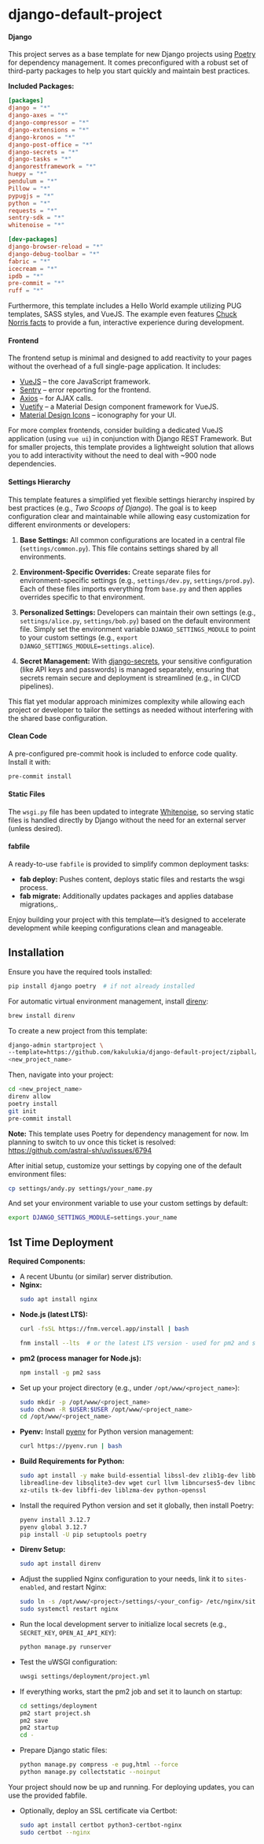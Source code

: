 # django-default-project

#### Django

This project serves as a base template for new Django projects using
[Poetry](https://github.com/sdispater/poetry) for dependency management. It comes preconfigured
with a robust set of third-party packages to help you start quickly and maintain best practices.

**Included Packages:**

```toml
[packages]
django = "*"
django-axes = "*"
django-compressor = "*"
django-extensions = "*"
django-kronos = "*"
django-post-office = "*"
django-secrets = "*"
django-tasks = "*"
djangorestframework = "*"
huepy = "*"
pendulum = "*"
Pillow = "*"
pypugjs = "*"
python = "*"
requests = "*"
sentry-sdk = "*"
whitenoise = "*"

[dev-packages]
django-browser-reload = "*"
django-debug-toolbar = "*"
fabric = "*"
icecream = "*"
ipdb = "*"
pre-commit = "*"
ruff = "*"
```

Furthermore, this template includes a Hello World example utilizing PUG templates, SASS styles, and
VueJS. The example even features [Chuck Norris facts](https://api.chucknorris.io) to provide a fun,
interactive experience during development.

#### Frontend

The frontend setup is minimal and designed to add reactivity to your pages without the overhead
of a full single-page application. It includes:

- [VueJS](https://vuejs.org/v2/guide/) – the core JavaScript framework.
- [Sentry](https://docs.sentry.io/quickstart/) – error reporting for the frontend.
- [Axios](https://github.com/axios/axios) – for AJAX calls.
- [Vuetify](https://vuetifyjs.com/en/) – a Material Design component framework for VueJS.
- [Material Design Icons](https://pictogrammers.com/library/mdi/) – iconography for your UI.

For more complex frontends, consider building a dedicated VueJS application (using `vue ui`) in
conjunction with Django REST Framework. But for smaller projects, this template provides a
lightweight solution that allows you to add interactivity without the need to deal with ~900
node dependencies.

#### Settings Hierarchy

This template features a simplified yet flexible settings hierarchy inspired by best practices
(e.g., *Two Scoops of Django*). The goal is to keep configuration clear and maintainable while
allowing easy customization for different environments or developers:

1. **Base Settings:**
All common configurations are located in a central file (`settings/common.py`). This file contains
settings shared by all environments.

2. **Environment-Specific Overrides:**
Create separate files for environment-specific settings (e.g., `settings/dev.py`,
`settings/prod.py`). Each of these files imports everything from `base.py` and then applies
overrides specific to that environment.

3. **Personalized Settings:**
Developers can maintain their own settings (e.g., `settings/alice.py`, `settings/bob.py`) based
on the default environment file. Simply set the environment variable `DJANGO_SETTINGS_MODULE`
to point to your custom settings (e.g., `export DJANGO_SETTINGS_MODULE=settings.alice`).

4. **Secret Management:**
With [django-secrets](https://github.com/jezdez/django-secrets), your sensitive configuration
(like API keys and passwords) is managed separately, ensuring that secrets remain secure and
deployment is streamlined (e.g., in CI/CD pipelines).

This flat yet modular approach minimizes complexity while allowing each project or developer to
tailor the settings as needed without interfering with the shared base configuration.

#### Clean Code

A pre-configured pre-commit hook is included to enforce code quality. Install it with:

```bash
pre-commit install
```

#### Static Files

The `wsgi.py` file has been updated to integrate
[Whitenoise](http://whitenoise.evans.io/en/stable/), so serving static files is handled
directly by Django without the need for an external server (unless desired).

#### fabfile

A ready-to-use `fabfile` is provided to simplify common deployment tasks:

- **fab deploy:** Pushes content, deploys static files and restarts the wsgi process.
- **fab migrate:** Additionally updates packages and applies database migrations,.

Enjoy building your project with this template—it’s designed to accelerate development while
keeping configurations clean and manageable.

## Installation

Ensure you have the required tools installed:

```bash
pip install django poetry  # if not already installed
```

For automatic virtual environment management, install [direnv](https://direnv.net/):

```bash
brew install direnv
```

To create a new project from this template:

```bash
django-admin startproject \
--template=https://github.com/kakulukia/django-default-project/zipball/master \
<new_project_name>
```

Then, navigate into your project:

```bash
cd <new_project_name>
direnv allow
poetry install
git init
pre-commit install
```

**Note:** This template uses Poetry for dependency management for now. Im planning to switch to
uv once this ticket is resolved: https://github.com/astral-sh/uv/issues/6794

After initial setup, customize your settings by copying one of the default environment files:

```bash
cp settings/andy.py settings/your_name.py
```

And set your environment variable to use your custom settings by default:

```bash
export DJANGO_SETTINGS_MODULE=settings.your_name
```

## 1st Time Deployment

**Required Components:**

- A recent Ubuntu (or similar) server distribution.
- **Nginx:**
    ```bash
    sudo apt install nginx
    ```
- **Node.js (latest LTS):**
    ```bash
    curl -fsSL https://fnm.vercel.app/install | bash

    fnm install --lts  # or the latest LTS version - used for pm2 and sass
    ```
- **pm2 (process manager for Node.js):**
    ```bash
    npm install -g pm2 sass
    ```
- Set up your project directory (e.g., under `/opt/www/<project_name>`):
    ```bash
    sudo mkdir -p /opt/www/<project_name>
    sudo chown -R $USER:$USER /opt/www/<project_name>
    cd /opt/www/<project_name>
    ```
- **Pyenv:** Install [pyenv](https://github.com/pyenv/pyenv) for Python version management:
    ```bash
    curl https://pyenv.run | bash
    ```
- **Build Requirements for Python:**
    ```bash
    sudo apt install -y make build-essential libssl-dev zlib1g-dev libbz2-dev \
    libreadline-dev libsqlite3-dev wget curl llvm libncurses5-dev libncursesw5-dev \
    xz-utils tk-dev libffi-dev liblzma-dev python-openssl
    ```
- Install the required Python version and set it globally, then install Poetry:
    ```bash
    pyenv install 3.12.7
    pyenv global 3.12.7
    pip install -U pip setuptools poetry
    ```
- **Direnv Setup:**
    ```bash
    sudo apt install direnv
    ```
- Adjust the supplied Nginx configuration to your needs, link it to `sites-enabled`, and
restart Nginx:
    ```bash
    sudo ln -s /opt/www/<project>/settings/<your_config> /etc/nginx/sites-enabled/
    sudo systemctl restart nginx
    ```
- Run the local development server to initialize local secrets (e.g., `SECRET_KEY`, `OPEN_AI_API_KEY`):
    ```bash
    python manage.py runserver
    ```
- Test the uWSGI configuration:
    ```bash
    uwsgi settings/deployment/project.yml
    ```
- If everything works, start the pm2 job and set it to launch on startup:
    ```bash
    cd settings/deployment
    pm2 start project.sh
    pm2 save
    pm2 startup
    cd -
    ```
- Prepare Django static files:
    ```bash
    python manage.py compress -e pug,html --force
    python manage.py collectstatic --noinput
    ```

Your project should now be up and running. For deploying updates, you can use the provided fabfile.

- Optionally, deploy an SSL certificate via Certbot:
    ```bash
    sudo apt install certbot python3-certbot-nginx
    sudo certbot --nginx
    ```

